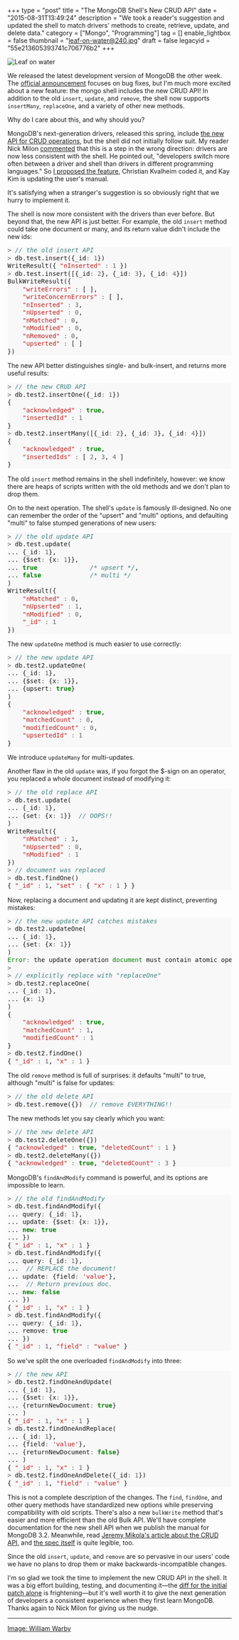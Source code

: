 +++
type = "post"
title = "The MongoDB Shell's New CRUD API"
date = "2015-08-31T13:49:24"
description = "We took a reader's suggestion and updated the shell to match drivers' methods to create, retrieve, update, and delete data."
category = ["Mongo", "Programming"]
tag = []
enable_lightbox = false
thumbnail = "leaf-on-water@240.jpg"
draft = false
legacyid = "55e213605393741c706776b2"
+++

<p><img style="display:block; margin-left:auto; margin-right:auto;" src="leaf-on-water.jpg" alt="Leaf on water" title="Leaf on water" /></p>
<p>We released the latest development version of MongoDB the other week. The <a href="http://blog.mongodb.org/post/127802855483/mongodb-317-is-released">official announcement</a> focuses on bug fixes, but I'm much more excited about a new feature: the mongo shell includes the new CRUD API! In addition to the old <code>insert</code>, <code>update</code>, and <code>remove</code>, the shell now supports <code>insertMany</code>, <code>replaceOne</code>, and a variety of other new methods.</p>
<p>Why do I care about this, and why should you?</p>
<p>MongoDB's next-generation drivers, released this spring, include <a href="https://www.mongodb.com/blog/post/consistent-crud-api-next-generation-mongodb-drivers">the new API for CRUD operations</a>, but the shell did not initially follow suit. My reader Nick Milon <a href="/blog/announcing-pymongo-3/#comment-1955330570">commented</a> that this is a step in the wrong direction: drivers are now less consistent with the shell. He pointed out, "developers switch more often between a driver and shell than drivers in different programming languages." So <a href="https://jira.mongodb.org/browse/SERVER-17953">I proposed the feature</a>, Christian Kvalheim coded it, and Kay Kim is updating the user's manual.</p>
<p>It's satisfying when a stranger's suggestion is so obviously right that we hurry to implement it.</p>
<p>The shell is now more consistent with the drivers than ever before. But beyond that, the new API is just better. For example, the old <code>insert</code> method could take one document or many, and its return value didn't include the new ids:</p>
<div class="codehilite" style="background: #f8f8f8"><pre style="line-height: 125%"><span style="color: #666666">&gt;</span> <span style="color: #408080; font-style: italic">// the old insert API</span>
<span style="color: #666666">&gt;</span> db.test.insert({_id<span style="color: #666666">:</span> <span style="color: #666666">1</span>})
WriteResult({ <span style="color: #BA2121">&quot;nInserted&quot;</span> <span style="color: #666666">:</span> <span style="color: #666666">1</span> })
<span style="color: #666666">&gt;</span> db.test.insert([{_id<span style="color: #666666">:</span> <span style="color: #666666">2</span>}, {_id<span style="color: #666666">:</span> <span style="color: #666666">3</span>}, {_id<span style="color: #666666">:</span> <span style="color: #666666">4</span>}])
BulkWriteResult({
    <span style="color: #BA2121">&quot;writeErrors&quot;</span> <span style="color: #666666">:</span> [ ],
    <span style="color: #BA2121">&quot;writeConcernErrors&quot;</span> <span style="color: #666666">:</span> [ ],
    <span style="color: #BA2121">&quot;nInserted&quot;</span> <span style="color: #666666">:</span> <span style="color: #666666">3</span>,
    <span style="color: #BA2121">&quot;nUpserted&quot;</span> <span style="color: #666666">:</span> <span style="color: #666666">0</span>,
    <span style="color: #BA2121">&quot;nMatched&quot;</span> <span style="color: #666666">:</span> <span style="color: #666666">0</span>,
    <span style="color: #BA2121">&quot;nModified&quot;</span> <span style="color: #666666">:</span> <span style="color: #666666">0</span>,
    <span style="color: #BA2121">&quot;nRemoved&quot;</span> <span style="color: #666666">:</span> <span style="color: #666666">0</span>,
    <span style="color: #BA2121">&quot;upserted&quot;</span> <span style="color: #666666">:</span> [ ]
})
</pre></div>


<p>The new API better distinguishes single- and bulk-insert, and returns more useful results:</p>
<div class="codehilite" style="background: #f8f8f8"><pre style="line-height: 125%"><span style="color: #666666">&gt;</span> <span style="color: #408080; font-style: italic">// the new CRUD API</span>
<span style="color: #666666">&gt;</span> db.test2.insertOne({_id<span style="color: #666666">:</span> <span style="color: #666666">1</span>})
{
    <span style="color: #BA2121">&quot;acknowledged&quot;</span> <span style="color: #666666">:</span> <span style="color: #008000; font-weight: bold">true</span>,
    <span style="color: #BA2121">&quot;insertedId&quot;</span> <span style="color: #666666">:</span> <span style="color: #666666">1</span>
}
<span style="color: #666666">&gt;</span> db.test2.insertMany([{_id<span style="color: #666666">:</span> <span style="color: #666666">2</span>}, {_id<span style="color: #666666">:</span> <span style="color: #666666">3</span>}, {_id<span style="color: #666666">:</span> <span style="color: #666666">4</span>}])
{ 
    <span style="color: #BA2121">&quot;acknowledged&quot;</span> <span style="color: #666666">:</span> <span style="color: #008000; font-weight: bold">true</span>,
    <span style="color: #BA2121">&quot;insertedIds&quot;</span> <span style="color: #666666">:</span> [ <span style="color: #666666">2</span>, <span style="color: #666666">3</span>, <span style="color: #666666">4</span> ]
}
</pre></div>


<p>The old <code>insert</code> method remains in the shell indefinitely, however: we know there are heaps of scripts written with the old methods and we don't plan to drop them.</p>
<p>On to the next operation. The shell's <code>update</code> is famously ill-designed. No one can remember the order of the "upsert" and "multi" options, and defaulting "multi" to false stumped generations of new users:</p>
<div class="codehilite" style="background: #f8f8f8"><pre style="line-height: 125%"><span style="color: #666666">&gt;</span> <span style="color: #408080; font-style: italic">// the old update API</span>
<span style="color: #666666">&gt;</span> db.test.update(
... {_id<span style="color: #666666">:</span> <span style="color: #666666">1</span>},
... {$set<span style="color: #666666">:</span> {x<span style="color: #666666">:</span> <span style="color: #666666">1</span>}},
... <span style="color: #008000; font-weight: bold">true</span>              <span style="color: #408080; font-style: italic">/* upsert */</span>,
... <span style="color: #008000; font-weight: bold">false</span>             <span style="color: #408080; font-style: italic">/* multi */</span>
)
WriteResult({
    <span style="color: #BA2121">&quot;nMatched&quot;</span> <span style="color: #666666">:</span> <span style="color: #666666">0</span>,
    <span style="color: #BA2121">&quot;nUpserted&quot;</span> <span style="color: #666666">:</span> <span style="color: #666666">1</span>,
    <span style="color: #BA2121">&quot;nModified&quot;</span> <span style="color: #666666">:</span> <span style="color: #666666">0</span>,
    <span style="color: #BA2121">&quot;_id&quot;</span> <span style="color: #666666">:</span> <span style="color: #666666">1</span>
})
</pre></div>


<p>The new <code>updateOne</code> method is much easier to use correctly:</p>
<div class="codehilite" style="background: #f8f8f8"><pre style="line-height: 125%"><span style="color: #666666">&gt;</span> <span style="color: #408080; font-style: italic">// the new update API</span>
<span style="color: #666666">&gt;</span> db.test2.updateOne(
... {_id<span style="color: #666666">:</span> <span style="color: #666666">1</span>},
... {$set<span style="color: #666666">:</span> {x<span style="color: #666666">:</span> <span style="color: #666666">1</span>}},
... {upsert<span style="color: #666666">:</span> <span style="color: #008000; font-weight: bold">true</span>}
)
{
    <span style="color: #BA2121">&quot;acknowledged&quot;</span> <span style="color: #666666">:</span> <span style="color: #008000; font-weight: bold">true</span>,
    <span style="color: #BA2121">&quot;matchedCount&quot;</span> <span style="color: #666666">:</span> <span style="color: #666666">0</span>,
    <span style="color: #BA2121">&quot;modifiedCount&quot;</span> <span style="color: #666666">:</span> <span style="color: #666666">0</span>,
    <span style="color: #BA2121">&quot;upsertedId&quot;</span> <span style="color: #666666">:</span> <span style="color: #666666">1</span>
}
</pre></div>


<p>We introduce <code>updateMany</code> for multi-updates.</p>
<p>Another flaw in the old <code>update</code> was, if you forgot the $-sign on an operator, you replaced a whole document instead of modifying it:</p>
<div class="codehilite" style="background: #f8f8f8"><pre style="line-height: 125%"><span style="color: #666666">&gt;</span> <span style="color: #408080; font-style: italic">// the old replace API</span>
<span style="color: #666666">&gt;</span> db.test.update(
... {_id<span style="color: #666666">:</span> <span style="color: #666666">1</span>},
... {set<span style="color: #666666">:</span> {x<span style="color: #666666">:</span> <span style="color: #666666">1</span>}}  <span style="color: #408080; font-style: italic">// OOPS!!</span>
)
WriteResult({
    <span style="color: #BA2121">&quot;nMatched&quot;</span> <span style="color: #666666">:</span> <span style="color: #666666">1</span>,
    <span style="color: #BA2121">&quot;nUpserted&quot;</span> <span style="color: #666666">:</span> <span style="color: #666666">0</span>,
    <span style="color: #BA2121">&quot;nModified&quot;</span> <span style="color: #666666">:</span> <span style="color: #666666">1</span>
})
<span style="color: #666666">&gt;</span> <span style="color: #408080; font-style: italic">// document was replaced</span>
<span style="color: #666666">&gt;</span> db.test.findOne()
{ <span style="color: #BA2121">&quot;_id&quot;</span> <span style="color: #666666">:</span> <span style="color: #666666">1</span>, <span style="color: #BA2121">&quot;set&quot;</span> <span style="color: #666666">:</span> { <span style="color: #BA2121">&quot;x&quot;</span> <span style="color: #666666">:</span> <span style="color: #666666">1</span> } }
</pre></div>


<p>Now, replacing a document and updating it are kept distinct, preventing mistakes:</p>
<div class="codehilite" style="background: #f8f8f8"><pre style="line-height: 125%"><span style="color: #666666">&gt;</span> <span style="color: #408080; font-style: italic">// the new update API catches mistakes</span>
<span style="color: #666666">&gt;</span> db.test2.updateOne(
... {_id<span style="color: #666666">:</span> <span style="color: #666666">1</span>},
... {set<span style="color: #666666">:</span> {x<span style="color: #666666">:</span> <span style="color: #666666">1</span>}}
)
<span style="color: #008000">Error</span><span style="color: #666666">:</span> the update operation <span style="color: #008000">document</span> must contain atomic operators
<span style="color: #666666">&gt;</span>
<span style="color: #666666">&gt;</span> <span style="color: #408080; font-style: italic">// explicitly replace with &quot;replaceOne&quot;</span>
<span style="color: #666666">&gt;</span> db.test2.replaceOne(
... {_id<span style="color: #666666">:</span> <span style="color: #666666">1</span>},
... {x<span style="color: #666666">:</span> <span style="color: #666666">1</span>}
)
{
    <span style="color: #BA2121">&quot;acknowledged&quot;</span> <span style="color: #666666">:</span> <span style="color: #008000; font-weight: bold">true</span>,
    <span style="color: #BA2121">&quot;matchedCount&quot;</span> <span style="color: #666666">:</span> <span style="color: #666666">1</span>,
    <span style="color: #BA2121">&quot;modifiedCount&quot;</span> <span style="color: #666666">:</span> <span style="color: #666666">1</span>
}
<span style="color: #666666">&gt;</span> db.test2.findOne()
{ <span style="color: #BA2121">&quot;_id&quot;</span> <span style="color: #666666">:</span> <span style="color: #666666">1</span>, <span style="color: #BA2121">&quot;x&quot;</span> <span style="color: #666666">:</span> <span style="color: #666666">1</span> }
</pre></div>


<p>The old <code>remove</code> method is full of surprises: it defaults "multi" to true, although "multi" is false for updates:</p>
<div class="codehilite" style="background: #f8f8f8"><pre style="line-height: 125%"><span style="color: #666666">&gt;</span> <span style="color: #408080; font-style: italic">// the old delete API</span>
<span style="color: #666666">&gt;</span> db.test.remove({})  <span style="color: #408080; font-style: italic">// remove EVERYTHING!!</span>
</pre></div>


<p>The new methods let you say clearly which you want:</p>
<div class="codehilite" style="background: #f8f8f8"><pre style="line-height: 125%"><span style="color: #666666">&gt;</span> <span style="color: #408080; font-style: italic">// the new delete API</span>
<span style="color: #666666">&gt;</span> db.test2.deleteOne({})
{ <span style="color: #BA2121">&quot;acknowledged&quot;</span> <span style="color: #666666">:</span> <span style="color: #008000; font-weight: bold">true</span>, <span style="color: #BA2121">&quot;deletedCount&quot;</span> <span style="color: #666666">:</span> <span style="color: #666666">1</span> }
<span style="color: #666666">&gt;</span> db.test2.deleteMany({})
{ <span style="color: #BA2121">&quot;acknowledged&quot;</span> <span style="color: #666666">:</span> <span style="color: #008000; font-weight: bold">true</span>, <span style="color: #BA2121">&quot;deletedCount&quot;</span> <span style="color: #666666">:</span> <span style="color: #666666">3</span> }
</pre></div>


<p>MongoDB's <code>findAndModify</code> command is powerful, and its options are impossible to learn.</p>
<div class="codehilite" style="background: #f8f8f8"><pre style="line-height: 125%"><span style="color: #666666">&gt;</span> <span style="color: #408080; font-style: italic">// the old findAndModify</span>
<span style="color: #666666">&gt;</span> db.test.findAndModify({
... query<span style="color: #666666">:</span> {_id<span style="color: #666666">:</span> <span style="color: #666666">1</span>},
... update<span style="color: #666666">:</span> {$set<span style="color: #666666">:</span> {x<span style="color: #666666">:</span> <span style="color: #666666">1</span>}},
... <span style="color: #008000; font-weight: bold">new</span><span style="color: #666666">:</span> <span style="color: #008000; font-weight: bold">true</span>
... })
{ <span style="color: #BA2121">&quot;_id&quot;</span> <span style="color: #666666">:</span> <span style="color: #666666">1</span>, <span style="color: #BA2121">&quot;x&quot;</span> <span style="color: #666666">:</span> <span style="color: #666666">1</span> }
<span style="color: #666666">&gt;</span> db.test.findAndModify({
... query<span style="color: #666666">:</span> {_id<span style="color: #666666">:</span> <span style="color: #666666">1</span>},
...  <span style="color: #408080; font-style: italic">// REPLACE the document!</span>
... update<span style="color: #666666">:</span> {field<span style="color: #666666">:</span> <span style="color: #BA2121">&#39;value&#39;</span>},
...  <span style="color: #408080; font-style: italic">// Return previous doc.</span>
... <span style="color: #008000; font-weight: bold">new</span><span style="color: #666666">:</span> <span style="color: #008000; font-weight: bold">false</span>
... })
{ <span style="color: #BA2121">&quot;_id&quot;</span> <span style="color: #666666">:</span> <span style="color: #666666">1</span>, <span style="color: #BA2121">&quot;x&quot;</span> <span style="color: #666666">:</span> <span style="color: #666666">1</span> }
<span style="color: #666666">&gt;</span> db.test.findAndModify({
... query<span style="color: #666666">:</span> {_id<span style="color: #666666">:</span> <span style="color: #666666">1</span>},
... remove<span style="color: #666666">:</span> <span style="color: #008000; font-weight: bold">true</span>
... })
{ <span style="color: #BA2121">&quot;_id&quot;</span> <span style="color: #666666">:</span> <span style="color: #666666">1</span>, <span style="color: #BA2121">&quot;field&quot;</span> <span style="color: #666666">:</span> <span style="color: #BA2121">&quot;value&quot;</span> }
</pre></div>


<p>So we've split the one overloaded <code>findAndModify</code> into three:</p>
<div class="codehilite" style="background: #f8f8f8"><pre style="line-height: 125%"><span style="color: #666666">&gt;</span> <span style="color: #408080; font-style: italic">// the new API</span>
<span style="color: #666666">&gt;</span> db.test2.findOneAndUpdate(
... {_id<span style="color: #666666">:</span> <span style="color: #666666">1</span>},
... {$set<span style="color: #666666">:</span> {x<span style="color: #666666">:</span> <span style="color: #666666">1</span>}},
... {returnNewDocument<span style="color: #666666">:</span> <span style="color: #008000; font-weight: bold">true</span>}
... )
{ <span style="color: #BA2121">&quot;_id&quot;</span> <span style="color: #666666">:</span> <span style="color: #666666">1</span>, <span style="color: #BA2121">&quot;x&quot;</span> <span style="color: #666666">:</span> <span style="color: #666666">1</span> }
<span style="color: #666666">&gt;</span> db.test2.findOneAndReplace(
... {_id<span style="color: #666666">:</span> <span style="color: #666666">1</span>},
... {field<span style="color: #666666">:</span> <span style="color: #BA2121">&#39;value&#39;</span>},
... {returnNewDocument<span style="color: #666666">:</span> <span style="color: #008000; font-weight: bold">false</span>}
... )
{ <span style="color: #BA2121">&quot;_id&quot;</span> <span style="color: #666666">:</span> <span style="color: #666666">1</span>, <span style="color: #BA2121">&quot;x&quot;</span> <span style="color: #666666">:</span> <span style="color: #666666">1</span> }
<span style="color: #666666">&gt;</span> db.test2.findOneAndDelete({_id<span style="color: #666666">:</span> <span style="color: #666666">1</span>})
{ <span style="color: #BA2121">&quot;_id&quot;</span> <span style="color: #666666">:</span> <span style="color: #666666">1</span>, <span style="color: #BA2121">&quot;field&quot;</span> <span style="color: #666666">:</span> <span style="color: #BA2121">&quot;value&quot;</span> }
</pre></div>


<p>This is not a complete description of the changes. The <code>find</code>, <code>findOne</code>, and other query methods have standardized new options while preserving compatibility with old scripts. There's also a new <code>bulkWrite</code> method that's easier and more efficient than the old Bulk API. We'll have complete documentation for the new shell API when we publish the manual for MongoDB 3.2. Meanwhile, read <a href="https://www.mongodb.com/blog/post/consistent-crud-api-next-generation-mongodb-drivers">Jeremy Mikola's article about the CRUD API</a>, and <a href="https://github.com/mongodb/specifications/blob/master/source/crud/crud.rst">the spec itself</a> is quite legible, too.</p>
<p>Since the old <code>insert</code>, <code>update</code>, and <code>remove</code> are so pervasive in our users' code we have no plans to drop them or make backwards-incompatible changes.</p>
<p>I'm so glad we took the time to implement the new CRUD API in the shell. It was a big effort building, testing, and documenting it&mdash;the <a href="https://github.com/mongodb/mongo/commit/8c8da71903a3325d4df19faaf2745f23bfbe7302">diff for the initial patch alone</a> is frightening&mdash;but it's well worth it to give the next generation of developers a consistent experience when they first learn MongoDB. Thanks again to Nick Milon for giving us the nudge.</p>
<hr />
<p><span style="color:gray"><a href="https://www.flickr.com/photos/wwarby/11567626776">Image: William Warby</a></span></p>
